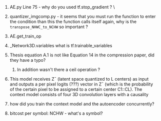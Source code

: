 1. AE.py Line 75 - why do you used tf.stop_gradient ? \
2. quantizer_imgcomp.py  - it seems that you must run the function to enter the condition
than this the function calls itself again, why is the ```transpose_NHWC_to_NCHW``` so important ?
3. AE.get_train_op
4. _Network3D.variables what is tf.trainable_variables
5. Thesis equation A.1 is not like Equation 14 in the compression paper, did they have a typo?

    1. In addition wasn't there a ceil operation ?

6. This model receives Z¯ (latent space quantized to L centers) as input and outputs a per pixel logits (???) vector
in Z¯ (which is the probability of the certain pixel to be assigned to a certain center
C1::CL). The context model consists of four 3D convolution layers with a causality
7. how did you train the context model and the autoencoder concurrently? 
8. bitcost per symbol: NCHW  - what's a symbol?
